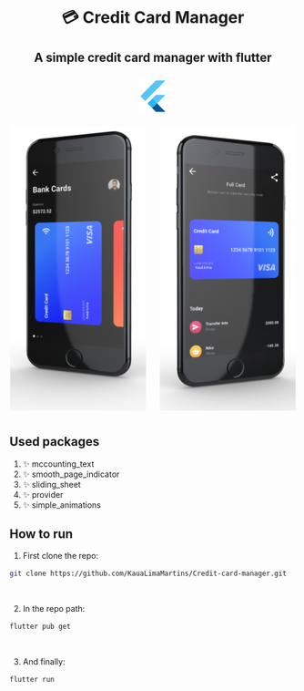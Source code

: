 <h1 align="center">
  💳 Credit Card Manager
</h1>

<h2 align="center">
  A simple credit card manager with flutter
  <br />
  <br />
  <img src="./examples/flutter-logo.png" height="60" />
</h2>

<div
  align="center"
>
  <img
    src="./examples/left.png"
    height="500"
    style="margin-right: 20px"
  />
  <img src="./examples/right.png" height="500" />
</div>

<h1></h1>

## Used packages

1. ✨ mccounting_text
2. ✨ smooth_page_indicator
3. ✨ sliding_sheet
4. ✨ provider
5. ✨ simple_animations

## How to run

1. First clone the repo:

```bash
git clone https://github.com/KauaLimaMartins/Credit-card-manager.git
```

<br />

2. In the repo path:

```bash
flutter pub get
```

<br />

3. And finally:

```bash
flutter run
```
